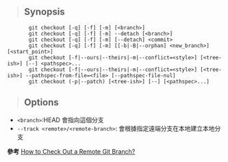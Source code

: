 > ## Synopsis
```
       git checkout [-q] [-f] [-m] [<branch>]
       git checkout [-q] [-f] [-m] --detach [<branch>]
       git checkout [-q] [-f] [-m] [--detach] <commit>
       git checkout [-q] [-f] [-m] [[-b|-B|--orphan] <new_branch>] [<start_point>]
       git checkout [-f|--ours|--theirs|-m|--conflict=<style>] [<tree-ish>] [--] <pathspec>...
       git checkout [-f|--ours|--theirs|-m|--conflict=<style>] [<tree-ish>] --pathspec-from-file=<file> [--pathspec-file-nul]
       git checkout (-p|--patch) [<tree-ish>] [--] [<pathspec>...]
```

> ## Options
- `<branch>`:HEAD 會指向這個分支
- `--track <remote>/<remote-branch>`: 會根據指定遠端分支在本地建立本地分支




**參考**
[How to Check Out a Remote Git Branch?](https://www.studytonight.com/git-guide/how-to-check-out-a-remote-git-branch)